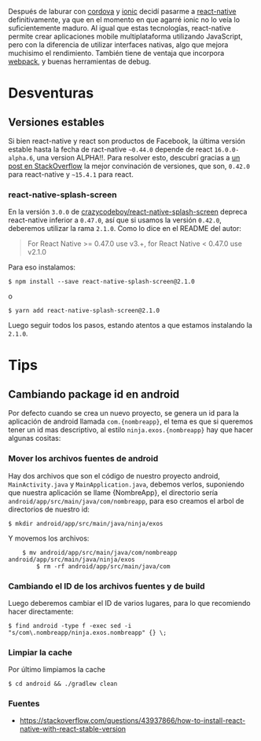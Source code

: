 <!-- TITLE: React Native -->
<!-- SUBTITLE: Alguanas memorias sobre react-native -->

Después de laburar con [cordova](https://cordova.apache.org/) y [ionic](https://ionicframework.com/) decidí pasarme a [react-native](https://facebook.github.io/react-native/) definitivamente, ya que en el momento en que agarré ionic no lo veía lo suficientemente maduro. Al igual que estas tecnologías, react-native permite crear aplicaciones mobile multiplataforma utilizando JavaScript, pero con la diferencia de utilizar interfaces nativas, algo que mejora muchisimo el rendimiento. También tiene de ventaja que incorpora [webpack](https://webpack.js.org/), y buenas herramientas de debug.

# Desventuras

## Versiones estables

Si bien react-native y react son productos de Facebook, la última versión estable hasta la fecha de ract-native `~0.44.0` depende de react `16.0.0-alpha.6`, una version ALPHA!!. Para resolver esto, descubrí gracias a [un post en StackOverflow](https://stackoverflow.com/questions/43937866/how-to-install-react-native-with-react-stable-version) la mejor convinación de versiones, que son, `0.42.0` para react-native y `~15.4.1` para react.

### react-native-splash-screen

En la versión `3.0.0` de [crazycodeboy/react-native-splash-screen](https://github.com/crazycodeboy/react-native-splash-screen) depreca react-native inferior a `0.47.0`, así que si usamos la versión `0.42.0`, deberemos utilizar la rama `2.1.0`. Como lo dice en el README del autor:

> For React Native >= 0.47.0 use v3.+, for React Native < 0.47.0 use v2.1.0

Para eso instalamos:

    $ npm install --save react-native-splash-screen@2.1.0

o

    $ yarn add react-native-splash-screen@2.1.0

Luego seguir todos los pasos, estando atentos a que estamos instalando la `2.1.0`.

# Tips

## Cambiando package id en android

Por defecto cuando se crea un nuevo proyecto, se genera un id para la aplicación de android llamada `com.{nombreapp}`, el tema es que si queremos tener un id mas descriptivo, al estilo `ninja.exos.{nombreapp}` hay que hacer algunas cositas:

### Mover los archivos fuentes de android

Hay dos archivos que son el código de nuestro proyecto android, `MainActivity.java` y `MainApplication.java`, debemos verlos, suponiendo que nuestra aplicación se llame {NombreApp}, el directorio sería `android/app/src/main/java/com/nombreapp`, para eso creamos el arbol de directorios de nuestro id:

    $ mkdir android/app/src/main/java/ninja/exos
		
Y movemos los archivos:
	
	    $ mv android/app/src/main/java/com/nombreapp android/app/src/main/java/ninja/exos
			$ rm -rf android/app/src/main/java/com

### Cambiando el ID de los archivos fuentes y de build

Luego deberemos cambiar el ID de varios lugares, para lo que recomiendo hacer directamente:

    $ find android -type f -exec sed -i "s/com\.nombreapp/ninja.exos.nombreapp" {} \;
		
### Limpiar la cache

Por último limpiamos la cache

    $ cd android && ./gradlew clean
		
### Fuentes

* https://stackoverflow.com/questions/43937866/how-to-install-react-native-with-react-stable-version